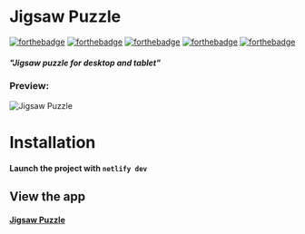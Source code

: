 # Jigsaw Puzzle

[![forthebadge](https://img.shields.io/badge/NodeJS-version%2016.14.2-7fc728)](https://nodejs.org/en)
[![forthebadge](https://img.shields.io/badge/Made%20with-Create%20React%20App-09d3ac)](https://react.dev/) [![forthebadge](https://img.shields.io/badge/Use-Firebase-ffcc30)](https://firebase.google.com/) [![forthebadge](https://img.shields.io/badge/Use-Zustand-1e4cc9)](https://github.com/pmndrs/zustand) [![forthebadge](https://img.shields.io/badge/Use-Headbreaker-b27930)](https://github.com/flbulgarelli/headbreaker)

#### **_"Jigsaw puzzle for desktop and tablet"_**

### Preview:

![Jigsaw Puzzle](https://github.com/VeraPandi/puzzle/assets/84042427/d88256c0-f947-4d47-b496-f20c99ba82af)

# Installation

#### Launch the project with `netlify dev`

## View the app

#### [Jigsaw Puzzle](https://vp-jigsaw-puzzle.netlify.app/)
